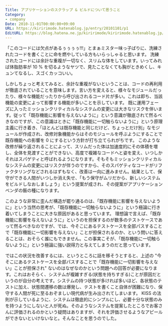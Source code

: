 ```yaml
---
Title: アプリケーションのスクラップ & ビルドについて思うこと
Category:
- company
Date: 2010-11-01T00:00:00+09:00
URL: https://kiririmode.hatenablog.jp/entry/20101101/p1
EditURL: https://blog.hatena.ne.jp/kiririmode/kiririmode.hatenablog.jp/atom/entry/8454420450078211449
---
```


「このコードには欠点があるぅぅぅぅ!!!」とまぁミスター味っ子ばりに、洗練されたコードを書くことに命を燃やしている方もいらっしゃると思います。
洗練されたコードには余計な重複が一切なく、スリムな体をしています。いってみれば体脂肪率が 10 % を切るようなヤツで、見たことなくても胸がときめくし、キュンてなるし、スゴくカッコいい。

しかしちょっと考えてみると、余計な重複がないということは、コードの再利用が徹底されていることを意味します。言い方を変えると、様々なモジュールだったり、様々な機能だったりから呼び出されるコード片が多い。これは即ち、当該機能の変更によって影響する機能が多いことを示しています。
既に運用フェーズに入ったミッションクリティカルなシステムの変更には大きなリスクを伴います。従って「既存機能に影響を与えないように」という意識が徹底されて然るべきなのですが、この意識はときに「既存機能に一切触らないように」という原理主義に行き着き、「ほとんどは既存機能と同じだけど、ちょっとだけ別」なモジュールが作成され、改修対象機能からはそのモジュールを呼ぶようにすることで既存機能への影響を 0 にするという方針が打ち立てられがちです。
このような改修が繰り返されることによって、スリムだった体は加速度的にその体積を増し、全体を見渡すことができない、高度で複雑なコードへと姿を変え、いつしかそれはスパゲティと呼ばれるようになります。そもそもミッションクリティカルなシステムの変更にはリスクが伴うのですから、そのスパゲティなコードがリファクタリングなどされるはずもなく、改善は一向に進みません。結果として、保守ができる人間がいつしか消え失せ、「もう保守がムリだから、新しいシステムをビルドしなおしましょう」という提案が成され、その提案がアプリケーションベンダの飯の種になります。

このような非常に歪んだ構造が罷り通るのは、「既存機能に影響を与えないように」という当然の思考が、「既存機能に一切触らないように」という極論に行き着いてしまうことに大きな原因があると思っています。
理想論で言えば、「既存機能に影響を与えないように」というのを担保するのが数多のテストケースであって然るべきなのですが、では、今そこにあるテストケースを全部パスすることで「既存機能に一切影響を与えない」ことが担保されるのか、という問いに答えることは、おそらく誰にもできません。この事実こそが、「既存機能に一切触らないように」という極論に強い説得力と与えてしまうのだと思っています。

ではこの状況を改善するには、というところに話を移そうとすると、上述の "今そこにあるテストケースを全部パスすることで「既存機能に一切影響を与えない」ことが担保され" ないのはなぜなのかという問題への回答が必要になります。これはおそらく、システムが複雑すぎる(状態を持ちすぎる)ことが原因だというのが自分の考えです。システムの持つ状態が多ければ多いほど、各状態のテストに加え、状態間遷移の数は爆発し、テストを書くこと自体が困難になり、保守する人間が死に至るおぞましい現代病が生み出されてしまいます。
KISS の法則が示しているように、システムは徹底的にシンプルにし、必要十分な状態のみを持つようにしないと人が死ぬ。そのようなシステムを提案したところでお客さんに評価されるのかという疑問はありますが、それを評価させるようなアピールができないといけないなと。そんなことを思うのでした。
